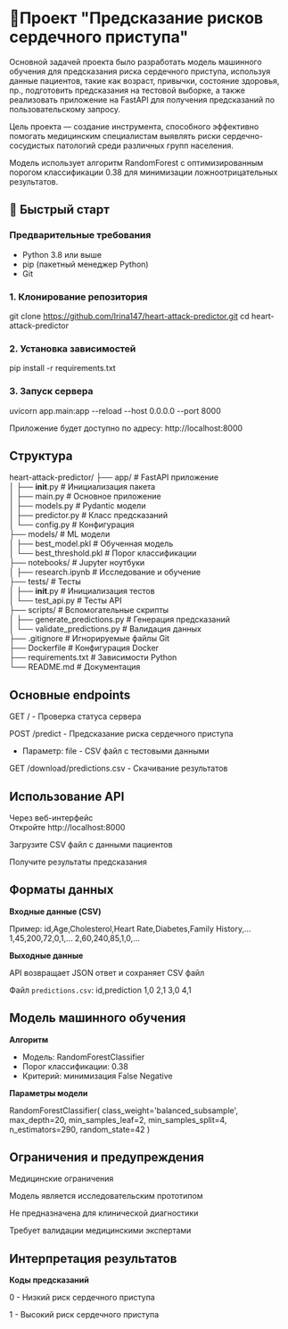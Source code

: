 # 🏥Проект "Предсказание рисков сердечного приступа"  

Основной задачей проекта было разработать модель машинного обучения для предсказания риска сердечного приступа, используя данные пациентов, такие как возраст, привычки, состояние здоровья, пр., подготовить предсказания на тестовой выборке, а также реализовать приложение на FastAPI для получения предсказаний по пользовательскому запросу.

Цель проекта — создание инструмента, способного эффективно помогать медицинским специалистам выявлять риски сердечно-сосудистых патологий среди различных групп населения.

Модель использует алгоритм RandomForest с оптимизированным порогом классификации 0.38 для минимизации ложноотрицательных результатов.

## 🚀 Быстрый старт

### Предварительные требования

- Python 3.8 или выше
- pip (пакетный менеджер Python)
- Git

### 1. Клонирование репозитория

git clone https://github.com/Irina147/heart-attack-predictor.git
cd heart-attack-predictor

### 2. Установка зависимостей

pip install -r requirements.txt

### 3. Запуск сервера  

uvicorn app.main:app --reload --host 0.0.0.0 --port 8000  

Приложение будет доступно по адресу: http://localhost:8000  

## Структура 

heart-attack-predictor/
├── app/                    # FastAPI приложение  
│   ├── __init__.py        # Инициализация пакета  
│   ├── main.py            # Основное приложение   
│   ├── models.py          # Pydantic модели  
│   ├── predictor.py       # Класс предсказаний  
│   └── config.py          # Конфигурация  
├── models/                # ML модели  
│   ├── best_model.pkl     # Обученная модель  
│   └── best_threshold.pkl # Порог классификации  
├── notebooks/             # Jupyter ноутбуки  
│   ├── research.ipynb     # Исследование и обучение  
├── tests/                 # Тесты  
│   ├── __init__.py        # Инициализация тестов  
│   └── test_api.py        # Тесты API  
├── scripts/               # Вспомогательные скрипты  
│   ├── generate_predictions.py    # Генерация предсказаний  
│   └── validate_predictions.py    # Валидация данных  
├── .gitignore            # Игнорируемые файлы Git  
├── Dockerfile            # Конфигурация Docker  
├── requirements.txt      # Зависимости Python  
└── README.md            # Документация  

## Основные endpoints

GET /  - Проверка статуса сервера

POST /predict - Предсказание риска сердечного приступа
- Параметр: file - CSV файл с тестовыми данными

GET /download/predictions.csv - Скачивание результатов

## Использование API  

Через веб-интерфейс  
Откройте http://localhost:8000

Загрузите CSV файл с данными пациентов

Получите результаты предсказания

## Форматы данных  

**Входные данные (CSV)**

Пример:
id,Age,Cholesterol,Heart Rate,Diabetes,Family History,...
1,45,200,72,0,1,...
2,60,240,85,1,0,...


**Выходные данные** 

API возвращает JSON ответ и сохраняет CSV файл

Файл `predictions.csv`:
id,prediction
1,0
2,1
3,0
4,1

## Модель машинного обучения 

**Алгоритм**

- Модель: RandomForestClassifier
- Порог классификации: 0.38
- Критерий: минимизация False Negative

**Параметры модели**  

RandomForestClassifier(
    class_weight='balanced_subsample',
    max_depth=20,
    min_samples_leaf=2,
    min_samples_split=4,
    n_estimators=290,
    random_state=42
)  

## Ограничения и предупреждения  

Медицинские ограничения

Модель является исследовательским прототипом

Не предназначена для клинической диагностики

Требует валидации медицинскими экспертами  

## Интерпретация результатов  

**Коды предсказаний**  

0 - Низкий риск сердечного приступа

1 - Высокий риск сердечного приступа

